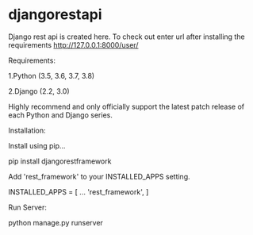 # djangorestapi
Django rest api is created here.
To check out enter url after installing the requirements
http://127.0.0.1:8000/user/

Requirements:

1.Python (3.5, 3.6, 3.7, 3.8)

2.Django (2.2, 3.0)

Highly recommend and only officially support the latest patch release of each Python and Django series.

Installation:

Install using pip...

pip install djangorestframework

Add 'rest_framework' to your INSTALLED_APPS setting.

INSTALLED_APPS = [
    ...
    'rest_framework',
]

Run Server:

python manage.py runserver 
